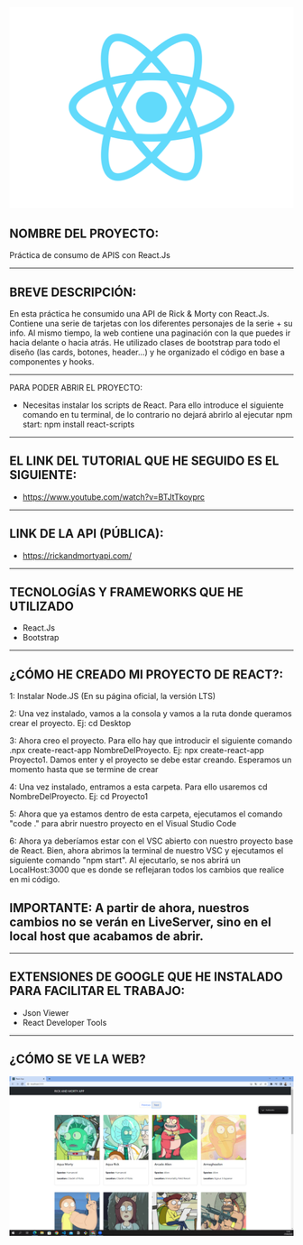 ![](src/logo.svg)

NOMBRE DEL PROYECTO:
-
Práctica de consumo de APIS con React.Js

---
BREVE DESCRIPCIÓN: 
-
En esta práctica he consumido una API de Rick & Morty con React.Js. Contiene una serie de tarjetas con los diferentes personajes de la serie + su info. Al mismo tiempo, la web contiene una paginación con la que puedes ir hacia delante o hacia atrás. He utilizado clases de bootstrap para todo el diseño (las cards, botones, header...) y he organizado el código en base a componentes y hooks. 

---
PARA PODER ABRIR EL PROYECTO:
- Necesitas instalar los scripts de React. Para ello introduce el siguiente comando en tu terminal, de lo contrario no dejará abrirlo al ejecutar npm start: npm install react-scripts
---
EL LINK DEL TUTORIAL QUE HE SEGUIDO ES EL SIGUIENTE: 
-
- https://www.youtube.com/watch?v=BTJtTkoyprc

---
LINK DE LA API (PÚBLICA):
-
- https://rickandmortyapi.com/  

---
TECNOLOGÍAS Y FRAMEWORKS QUE HE UTILIZADO
-
- React.Js
- Bootstrap
---

¿CÓMO HE CREADO MI PROYECTO DE REACT?:
-
1: Instalar Node.JS (En su página oficial, la versión LTS)


2: Una vez instalado, vamos a la consola y vamos a la ruta donde queramos crear el proyecto. Ej: cd Desktop

3: Ahora creo el proyecto. Para ello hay que introducir el siguiente comando .npx create-react-app NombreDelProyecto. Ej: npx create-react-app Proyecto1.
Damos enter y el proyecto se debe estar creando. Esperamos un momento hasta que se termine de crear

4: Una vez instalado, entramos a esta carpeta. Para ello usaremos cd NombreDelProyecto. Ej: cd Proyecto1

5: Ahora que ya estamos dentro de esta carpeta, ejecutamos el comando "code ." para abrir nuestro proyecto en el Visual Studio Code

6: Ahora ya deberíamos estar con el VSC abierto con nuestro proyecto base de React. Bien, ahora abrimos la terminal de nuestro VSC y ejecutamos el siguiente comando "npm start".
Al ejecutarlo, se nos abrirá un LocalHost:3000 que es donde se reflejaran todos los cambios que realice en mi código. 

IMPORTANTE: A partir de ahora, nuestros cambios no se verán en LiveServer, sino en el local host que acabamos de abrir.
-
---

EXTENSIONES DE GOOGLE QUE HE INSTALADO PARA FACILITAR EL TRABAJO:
-
* Json Viewer
* React Developer Tools
---
¿CÓMO SE VE LA WEB?
-

![](src/Captura.PNG)

